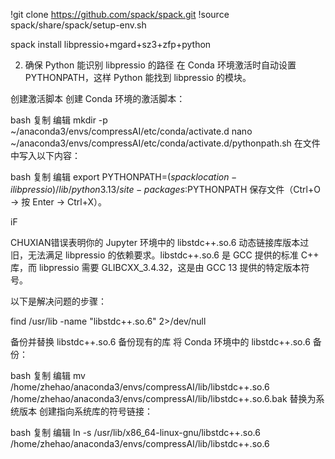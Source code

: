 





!git clone https://github.com/spack/spack.git
!source spack/share/spack/setup-env.sh



spack install libpressio+mgard+sz3+zfp+python

2. 确保 Python 能识别 libpressio 的路径
在 Conda 环境激活时自动设置 PYTHONPATH，这样 Python 能找到 libpressio 的模块。

创建激活脚本
创建 Conda 环境的激活脚本：

bash
复制
编辑
mkdir -p ~/anaconda3/envs/compressAI/etc/conda/activate.d
nano ~/anaconda3/envs/compressAI/etc/conda/activate.d/pythonpath.sh
在文件中写入以下内容：

bash
复制
编辑
export PYTHONPATH=$(spack location -i libpressio)/lib/python3.13/site-packages:$PYTHONPATH
保存文件（Ctrl+O -> 按 Enter -> Ctrl+X）。


iF


CHUXIAN错误表明你的 Jupyter 环境中的 libstdc++.so.6 动态链接库版本过旧，无法满足 libpressio 的依赖要求。libstdc++.so.6 是 GCC 提供的标准 C++ 库，而 libpressio 需要 GLIBCXX_3.4.32，这是由 GCC 13 提供的特定版本符号。

以下是解决问题的步骤：

find /usr/lib -name "libstdc++.so.6" 2>/dev/null




备份并替换 libstdc++.so.6
备份现有的库 将 Conda 环境中的 libstdc++.so.6 备份：

bash
复制
编辑
mv /home/zhehao/anaconda3/envs/compressAI/lib/libstdc++.so.6 /home/zhehao/anaconda3/envs/compressAI/lib/libstdc++.so.6.bak
替换为系统版本 创建指向系统库的符号链接：

bash
复制
编辑
ln -s /usr/lib/x86_64-linux-gnu/libstdc++.so.6 /home/zhehao/anaconda3/envs/compressAI/lib/libstdc++.so.6
